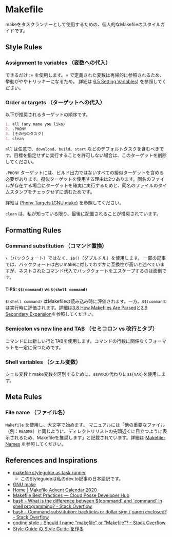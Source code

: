 # Makefile

makeをタスクランナーとして使用するための、個人的なMakefileのスタイルガイドです。

## Style Rules

### Assignment to variables （変数への代入）

できるだけ := を使用します。= で定義された変数は再帰的に参照されるため、挙動がややトリッキーになるため。
詳細は [6.5 Setting Variables](https://www.gnu.org/software/make/manual/make.html#Setting)) を参照してください。

### Order or targets （ターゲットへの代入）

以下が推奨されるターゲットの順序です。

```markdown
1. all (any name you like)
2. .PHONY
3. (その他のタスク)
4. clean
```

`all` は任意で、`download`、`build`、`start` などのデフォルトタスクを含むべきです。目標を指定せずに実行することを許可しない場合は、このターゲットを削除してください。

`.PHONY` ターゲットには、ビルド出力ではないすべての擬似ターゲットを含める必要があります。擬似ターゲットを使用する理由は2つあります。同名のファイルが存在する場合にターゲットを確実に実行するためと、同名のファイルのタイムスタンプをチェックせずに済むためです。

詳細は [Phony Targets (GNU make)]((<https://www.gnu.org/software/make/manual/html_node/Phony-Targets.html>)) を参照してください。

`clean` は、私が知っている限り、最後に配置されることが推奨されています。

## Formatting Rules

### Command substitution （コマンド置換）

`\`（バッククォート）ではなく、`$$()`（ダブルドル）を使用します。
一部の記事では、バッククォートは古いmakeに対してわずかに互換性が高いと述べていますが、ネストされたコマンド代入でバッククォートをエスケープするのは面倒です。

#### TIPS: `$$(command)` vs `$(shell command)`

`$(shell command)` はMakefileの読み込み時に評価されます。一方、`$$(command)` は実行時に評価されます。詳細は[3.8 How Makefiles Are Parsed](https://www.gnu.org/software/make/manual/make.html#Parsing-Makefiles)と[3.9 Secondary Expansion](https://www.gnu.org/software/make/manual/make.html#Secondary-Expansion)を参照してください。

### Semicolon vs new line and TAB （セミコロン vs 改行とタブ）

コマンドには新しい行とTABを使用します。コマンドの行数に関係なくフォーマットを一定に保つためです。

### Shell variables （シェル変数）

シェル変数とmake変数を区別するために、`$$VAR`の代わりに`$${VAR}`を使用します。

## Meta Rules

### File name （ファイル名）

`Makefile` を使用し、大文字で始めます。
マニュアルには「他の重要なファイル（例：`README`）と同じように、ディレクトリリストの先頭近くに目立つように表示されるため、Makefileを推奨します」と記載されています。詳細は [Makefile-Names](https://www.gnu.org/software/make/manual/make.html#Makefile-Names) を参照してください。

## References and Inspirations

- [makefile styleguide as task runner](https://dev.to/hiroga/makefile-styleguide-as-task-runner-3i75)
  - このStyleguideは私のdev.to記事の日本語訳です。
- [GNU make](https://www.gnu.org/software/make/manual/make.html)
- [Home \| Makefile Advent Calendar 2020](https://voyagegroup.github.io/make-advent-calendar-2020/)
- [Makefile Best Practices — Cloud Posse Developer Hub](https://docs.cloudposse.com/reference/best-practices/make-best-practices/)
- [bash \- What is the difference between $\(command\) and \`command\` in shell programming? \- Stack Overflow](https://stackoverflow.com/questions/4708549/what-is-the-difference-between-command-and-command-in-shell-programming)
- [bash \- Command substitution: backticks or dollar sign / paren enclosed? \- Stack Overflow](https://stackoverflow.com/questions/9405478/command-substitution-backticks-or-dollar-sign-paren-enclosed)
- [coding style \- Should I name "makefile" or "Makefile"? \- Stack Overflow](https://stackoverflow.com/questions/12669367/should-i-name-makefile-or-makefile)
- [Style Guide の Style Guide を作る](https://zenn.dev/hiroga/articles/styleguide-of-styleguide)
